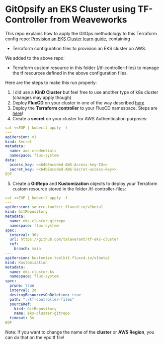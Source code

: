 # GitOpsify an EKS Cluster using TF-Controller from Weaveworks

This repo explains how to apply the GitOps methodology to this Terraform config repo:  [Provision an EKS Cluster learn guide](https://learn.hashicorp.com/terraform/kubernetes/provision-eks-cluster), containing
- Terraform configuration files to provision an EKS cluster on AWS.

We added to the above repo:
- Terraform custom resource in this folder (/tf-controller-files) to manage the tf resources defined in the above configuration files.

Here are the steps to make this run properly:
1. I did use a **KinD Cluster** but feel free to use another type of k8s cluster (changes may apply though)
2. Deploy **FluxCD** on your cluster in one of the way described [here](https://fluxcd.io/docs/installation/)
3. Deploy the **Terraform controller** to your FluxCD namespace. Steps are [here](https://weaveworks.github.io/tf-controller/getting_started/)!
4. Create a **secret** on your cluster for AWS Authentication purposes:
```yaml
cat <<EOF | kubectl apply -f -
---
apiVersion: v1
kind: Secret
metadata:
  name: aws-credentials
  namespace: flux-system
data:
  access_key: <<64bEncoded-AWS-Access-key-ID>>
  secret_key: <<64bEncoded-AWS-Secret-access-key>>
EOF
```

5. Create a **GitRepo** and **Kustomization** objects to deploy your Terraform custom resource stored in the folder /tf-controller-files: 
```yaml
cat <<EOF | kubectl apply -f -
---
apiVersion: source.toolkit.fluxcd.io/v1beta1
kind: GitRepository
metadata:
  name: eks-cluster-gitrepo
  namespace: flux-system
spec:
  interval: 30s
  url: https://github.com/talaverant/tf-eks-cluster
  ref:
    branch: main
---
apiVersion: kustomize.toolkit.fluxcd.io/v1beta2
kind: Kustomization
metadata:
  name: eks-cluster-ks
  namespace: flux-system
spec:
  prune: true
  interval: 2m
  destroyResourcesOnDeletion: true
  path: "./tf-controller-files"
  sourceRef:
    kind: GitRepository
    name: eks-cluster-gitrepo
  timeout: 3m
EOF
```

Note: If you want to change the name of the **cluster** or **AWS Region**, you can do that on the vpc.tf file!
